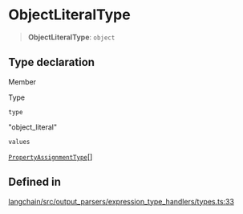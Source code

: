 ObjectLiteralType
=================

> **ObjectLiteralType**: `object`

Type declaration[​](#type-declaration "Direct link to Type declaration")
------------------------------------------------------------------------

Member

Type

`type`

"object\_literal"

`values`

[`PropertyAssignmentType`](/docs/api/output_parsers_expression/types/PropertyAssignmentType)\[\]

Defined in[​](#defined-in "Direct link to Defined in")
------------------------------------------------------

[langchain/src/output\_parsers/expression\_type\_handlers/types.ts:33](https://github.com/hwchase17/langchainjs/blob/46e1734/langchain/src/output_parsers/expression_type_handlers/types.ts#L33)